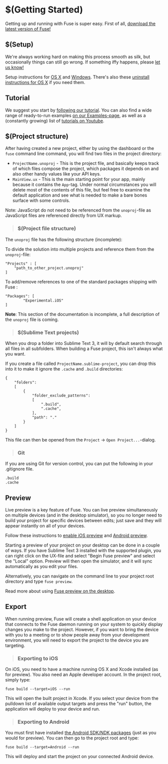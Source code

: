 # $(Getting Started)

Getting up and running with Fuse is super easy. First of all, [download the latest version of Fuse!](https://www.fusetools.com/downloads)

## $(Setup)

We're always working hard on making this process smooth as silk, but occasionally things can still go wrong. If something iffy happens, please [let us know!](https://www.fusetools.com/contact)

Setup instructions for [OS X](https://www.fusetools.com/developers/guides/setup/install-osx) and [Windows](https://www.fusetools.com/developers/guides/setup/install-win). There's also these [uninstall instructions for OS X](https://gist.github.com/Tapped/daa78c08882f33b0c7c3) if you need them.

## Tutorial

We suggest you start by [following our tutorial](https://www.fusetools.com/developers/guides/tutorial). You can also find a wide range of ready-to-run examples [on our Examples-page](https://www.fusetools.com/examples), as well as a (constantly growing) list of [tutorials on Youtube](https://www.youtube.com/playlist?list=PLdlqWm6b-XALJgM3fGa4q95Yipsgb8Q1o).

## $(Project structure)

After having created a new project, either by using the dashboard or the `fuse` command line command, you will find two files in the project directory:

- `ProjectName.unoproj` - This is the project file, and basically keeps track of which files compose the project, which packages it depends on and also other handy values like your API keys.
- `MainView.ux` - This is the main starting point for your app, mainly because it contains the `App`-tag. Under normal circumstances you will delete most of the contents of this file, but feel free to examine the default application and see what is needed to make a bare bones surface with some controls.

Note: JavaScript do not need to be referenced from the `unoproj`-file as JavaScript files are referenced directly from UX markup.

> ### $(Project file structure)

The `unoproj` file has the following structure (incomplete):

To divide the solution into multiple projects and reference them from the `unoproj`-file:

```
"Projects" : [
	"path_to_other_project.unoproj"
]
```

To add/remove references to one of the standard packages shipping with Fuse :

```
"Packages": [
        "Experimental.iOS"
]
```

__Note__: This section of the documentation is incomplete, a full description of the `unoproj` file is coming.



> ### $(Sublime Text projects)

When you drop a folder into Sublime Text 3, it will by default search through all files in all subfolders. When building a Fuse project, this isn't always what you want.

If you create a file called `ProjectName.sublime-project`, you can drop this into it to make it ignore the `.cache` and `.build` directories:

```
{
	"folders":
	[
		{
			"folder_exclude_patterns":
			[
				".build",
				".cache",
			],
			"path": "."
		}
	]
}
```

This file can then be opened from the `Project` -> `Open Project...`-dialog.

> ### Git

If you are using Git for version control, you can put the following in your .gitignore file.

	.build
	.cache

## Preview

Live preview is a key feature of Fuse. You can live preview simultaneously on multiple devices (and in the desktop simulator), so you no longer need to build your project for specific devices between edits; just save and they will appear instantly on all of your devices.

Follow these instructions to [enable iOS preview](https://www.fusetools.com/developers/guides/previewandexport/devicepreview) and [Android preview](https://www.fusetools.com/developers/guides/previewandexport/devicepreview).

Starting a preview of your project on your desktop can be done in a couple of ways. If you have Sublime Text 3 installed with the supported plugin, you can right click on the UX-file and select "Begin Fuse preview" and select the "Local" option. Preview will then open the simulator, and it will sync automatically as you edit your files.

Alternatively, you can navigate on the command line to your project root directory and type `fuse preview`.

Read more about using [Fuse preview on the desktop](https://www.fusetools.com/developers/guides/previewandexport/toolpreview).

## Export

When running preview, Fuse will create a shell application on your device that connects to the Fuse daemon running on your system to quickly display changes you make to the project. However, if you want to bring the device with you to a meeting or to show people away from your development environment, you will need to export the project to the device you are targeting.

> ### Exporting to iOS

On iOS, you need to have a machine running OS X and Xcode installed (as for preview). You also need an Apple developer account. In the project root, simply type:

`fuse build --target=iOS --run`

This will open the built project in Xcode. If you select your device from the pulldown list of available output targets and press the "run" button, the application will deploy to your device and run.

> ### Exporting to Android

You must first have installed [the Android SDK/NDK packages](https://www.fusetools.com/learn/guides/preview-and-export-android) (just as you would for preview). You can then go to the project root and type:

`fuse build --target=Android --run`

This will deploy and start the project on your connected Android device.
